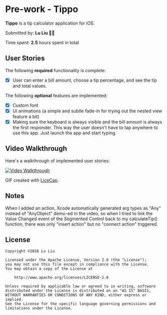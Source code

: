 # Pre-work - **Tippo**

**Tippo** is a tip calculator application for iOS.

Submitted by: **Lu Liu 🙋🏻**

Time spent: **2.5** hours spent in total

## User Stories

The following **required** functionality is complete:
* [x] User can enter a bill amount, choose a tip percentage, and see the tip and total values.

The following **optional** features are implemented:
* [x] Custom font
* [x] UI animations (a simple and subtle fade-in for trying out the nested view feature a bit)
* [x] Making sure the keyboard is always visible and the bill amount is always the first responder. This way the user doesn't have to tap anywhere to use this app. Just launch the app and start typing.

## Video Walkthrough

Here's a walkthrough of implemented user stories:

<a href="http://imgur.com/a/FyMrf" target="_blank"><img src="http://i.imgur.com/IidTiLc.gif" title='Video Walkthrough' width='' alt='Video Walkthrough' /></a>

GIF created with [LiceCap](http://www.cockos.com/licecap/).

## Notes

When I added an action, Xcode automatically generated arg types as "Any" instead of "AnyObject" demo-ed in the video, so when I tried to link the Value Changed event of the Segmented Control back to my calculateTip() function, there was only "insert action" but no "connect action" triggered.

## License

    Copyright ©2016 Lu Liu

    Licensed under the Apache License, Version 2.0 (the "License");
    you may not use this file except in compliance with the License.
    You may obtain a copy of the License at

        http://www.apache.org/licenses/LICENSE-2.0

    Unless required by applicable law or agreed to in writing, software
    distributed under the License is distributed on an "AS IS" BASIS,
    WITHOUT WARRANTIES OR CONDITIONS OF ANY KIND, either express or implied.
    See the License for the specific language governing permissions and
    limitations under the License.
